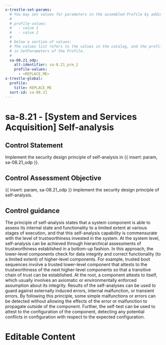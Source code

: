 ```yaml
---
x-trestle-set-params:
  # You may set values for parameters in the assembled Profile by adding
  #
  # profile-values:
  #   - value 1
  #   - value 2
  #
  # below a section of values:
  # The values list refers to the values in the catalog, and the profile-values represent values
  # in SetParameters of the Profile.
  #
  sa-08.21_odp:
    alt-identifier: sa-8.21_prm_1
    profile-values:
      - <REPLACE_ME>
x-trestle-global:
  profile:
    title: REPLACE_ME
  sort-id: sa-08.21
---
```


# sa-8.21 - \[System and Services Acquisition\] Self-analysis

## Control Statement

Implement the security design principle of self-analysis in {{ insert: param, sa-08.21_odp }}.

## Control Assessment Objective

{{ insert: param, sa-08.21_odp }} implement the security design principle of self-analysis.

## Control guidance

The principle of self-analysis states that a system component is able to assess its internal state and functionality to a limited extent at various stages of execution, and that this self-analysis capability is commensurate with the level of trustworthiness invested in the system. At the system level, self-analysis can be achieved through hierarchical assessments of trustworthiness established in a bottom-up fashion. In this approach, the lower-level components check for data integrity and correct functionality (to a limited extent) of higher-level components. For example, trusted boot sequences involve a trusted lower-level component that attests to the trustworthiness of the next higher-level components so that a transitive chain of trust can be established. At the root, a component attests to itself, which usually involves an axiomatic or environmentally enforced assumption about its integrity. Results of the self-analyses can be used to guard against externally induced errors, internal malfunction, or transient errors. By following this principle, some simple malfunctions or errors can be detected without allowing the effects of the error or malfunction to propagate outside of the component. Further, the self-test can be used to attest to the configuration of the component, detecting any potential conflicts in configuration with respect to the expected configuration.

# Editable Content

<!-- Make additions and edits below -->
<!-- The above represents the contents of the control as received by the profile, prior to additions. -->
<!-- If the profile makes additions to the control, they will appear below. -->
<!-- The above markdown may not be edited but you may edit the content below, and/or introduce new additions to be made by the profile. -->
<!-- If there is a yaml header at the top, parameter values may be edited. Use --set-parameters to incorporate the changes during assembly. -->
<!-- The content here will then replace what is in the profile for this control, after running profile-assemble. -->
<!-- The current profile has no added parts for this control, but you may add new ones here. -->
<!-- Each addition must have a heading either of the form ## Control my_addition_name -->
<!-- or ## Part a. (where the a. refers to one of the control statement labels.) -->
<!-- "## Control" parts are new parts added after the statement part. -->
<!-- "## Part" parts are new parts added into the top-level statement part with that label. -->
<!-- Subparts may be added with nested hash levels of the form ### My Subpart Name -->
<!-- underneath the parent ## Control or ## Part being added -->
<!-- See https://ibm.github.io/compliance-trestle/tutorials/ssp_profile_catalog_authoring/ssp_profile_catalog_authoring for guidance. -->
